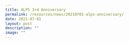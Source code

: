 ```yaml
---
title: ALPS 3rd Anniversary
permalink: /resources/news/20210701-alps-anniversary/
date: 2021-07-01
layout: post
description: ""
image: ""
---
```

